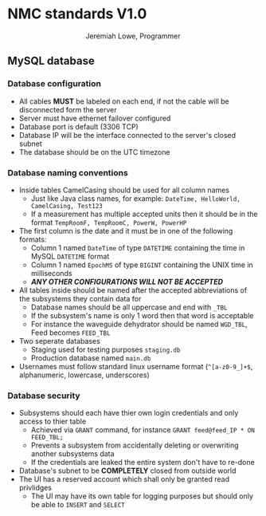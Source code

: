 # NMC standards V1.0

<center>Jeremiah Lowe, Programmer</center>

## MySQL database
### Database configuration
 - All cables **MUST** be labeled on each end, if not the cable will be disconnected form the server
 - Server must have ethernet failover configured
 - Database port is default (3306 TCP)
 - Database IP will be the interface connected to the server's closed subnet
 - The database should be on the UTC timezone
 
### Database naming conventions
 - Inside tables CamelCasing should be used for all column names
    - Just like Java class names, for example: `DateTime, HelloWorld, CamelCasing, Test123`
    - If a measurement has multiple accepted units then it should be in the format `TempRoomF, TempRoomC, PowerW, PowerHP`
 - The first column is the date and it must be in one of the following formats:
    - Column 1 named `DateTime` of type `DATETIME` containing the time in MySQL `DATETIME` format
    - Column 1 named `EpochMS` of type `BIGINT` containing the UNIX time in milliseconds
    - ***ANY OTHER CONFIGURATIONS WILL NOT BE ACCEPTED***
 - All tables inside should be named after the accepted abbreviations of  the subsystems they contain data for
    - Database names should be all uppercase and end with `_TBL`
    - If the subsystem's name is only 1 word then that word is acceptable
   - For instance the waveguide dehydrator should be named `WGD_TBL`, Feed becomes `FEED_TBL`
 - Two seperate databases
    - Staging used for testing purposes `staging.db`
    - Production database named `main.db`
 - Usernames must follow standard linux username format (`^[a-z0-9_]+$`, alphanumeric, lowercase, underscores)
 
### Database security
 - Subsystems should each have thier own login credentials and only access to thier table
    - Achieved via `GRANT` command, for instance `GRANT feed@feed_IP * ON FEED_TBL;`
    - Prevents a subsystem from accidentally deleting or overwriting another subsystems data
    - If the credentials are leaked the entire system don't have to re-done
 - Database's subnet to be **COMPLETELY** closed from outside world
 - The UI has a reserved account which shall only be granted read privlidges
    - The UI may have its own table for logging purposes but should only be able to `INSERT` and `SELECT`
